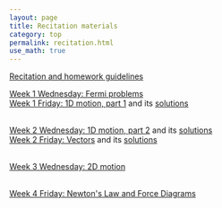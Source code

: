 ```yaml
---
layout: page
title: Recitation materials
category: top
permalink: recitation.html
use_math: true
---
```


<a href="recitation-guidelines.html">Recitation and homework guidelines</a>


<a href="recitation/rec1.pdf">Week 1 Wednesday: Fermi problems</a><br>
<a href="recitation/recitation-1D-motion-1.pdf">Week 1 Friday: 1D motion, part 1</a> and its <a href="recitation/Recitation2-solutions.pdf">solutions</a> <br><br>

<a href="recitation/recitation-1D-motion-2.pdf">Week 2 Wednesday: 1D motion, part 2</a> and its <a href="recitation/Recitation3-solutions.pdf">solutions</a><br>
<a href="recitation/worksheet-recitation4.pdf">Week 2 Friday: Vectors</a> and its <a href="recitation/Recitation4-solutions.pdf">solutions</a><br><br>

<a href="recitation/recitation-2D-motion.pdf">Week 3 Wednesday: 2D motion</a><br><br>

<a href="recitation/recitation-forces.pdf">Week 4 Friday: Newton's Law and Force Diagrams</a><br><br>

<!--

<a href="recitation/rec5.pdf">Week 3 Wednesday</a><br><br>

<a href="recitation/recitation-forces1.pdf">Week 4 Wednesday</a><br>
<a href="recitation/recitation-forces2.pdf">Week 4 Friday</a><br><br>

<a href="recitation/recitation-circles.pdf">Week 5</a><br><br>

<a href="recitation/recitation-momentum.pdf">Week 6 Wednesday</a><br><br>

<a href="recitation/recitation-energy-wed.pdf">Week 7 Wednesday</a><br>
<a href="recitation/recitation-energy-fri.pdf">Week 7 Friday</a><br><br>

<a href="recitation/recitation-energy-torque-1.pdf">Week 8 Wednesday</a><br>
<a href="recitation/recitation-energy-torque-2.pdf">Week 8 Friday</a><br><br>

<a href="recitation/recitation-torque2-wed.pdf">Week 9 Wednesday</a><br>
<a href="recitation/recitation-torque2-fri.pdf">Week 9 Friday</a><br>
-->

